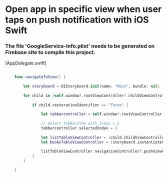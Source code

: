 # Open app in specific view when user taps on push notification with iOS Swift

### The file 'GoogleService-Info.plist' needs to be generated on Firebase site to compile this project.

[AppDelegate.swift]

```swift
       
    func navigateToView() {
        
        let storyboard = UIStoryboard.init(name: "Main", bundle: nil)
        
        for child in (self.window?.rootViewController?.childViewControllers)! {
            
            if child.restorationIdentifier == "Three" {
                
                let tabbarcontroller = self.window?.rootViewController as! MainTabViewController
                
                // Select TabBarItem with Index = 2
                tabbarcontroller.selectedIndex = 2
                
                let listTableViewController = (child.childViewControllers[0]) as! ListTableViewController
                let booksTableViewController = (storyboard.instantiateViewController(withIdentifier: "Four")) as! BooksTableViewController
                
                listTableViewController.navigationController?.pushViewController(booksTableViewController, animated: true)
            }
        }
        
    }

```



